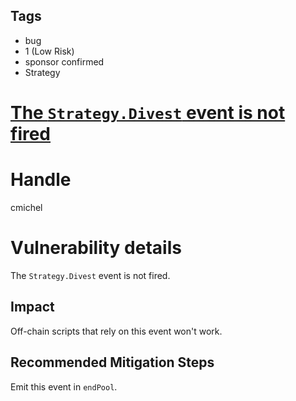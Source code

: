 ## Tags

- bug
- 1 (Low Risk)
- sponsor confirmed
- Strategy

# [The `Strategy.Divest` event is not fired](https://github.com/code-423n4/2021-08-yield-findings/issues/25) 

# Handle

cmichel


# Vulnerability details

The `Strategy.Divest` event is not fired.

## Impact
Off-chain scripts that rely on this event won't work.

## Recommended Mitigation Steps
Emit this event in `endPool`.

